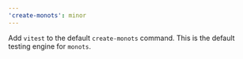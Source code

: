 ```yaml
---
'create-monots': minor
---
```


Add `vitest` to the default `create-monots` command. This is the default testing engine for `monots`.
